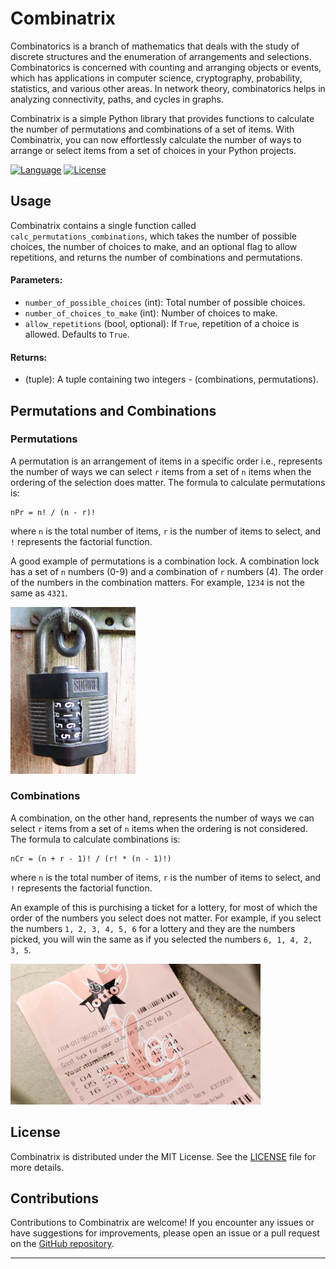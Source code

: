 # Combinatrix
Combinatorics is a branch of mathematics that deals with the study of discrete structures and the enumeration of arrangements and selections. Combinatorics is concerned with counting and arranging objects or events, which has applications in computer science, cryptography, probability, statistics, and various other areas. In network theory, combinatorics helps in analyzing connectivity, paths, and cycles in graphs. 

Combinatrix is a simple Python library that provides functions to calculate the number of permutations and combinations of a set of items. With Combinatrix, you can now effortlessly calculate the number of ways to arrange or select items from a set of choices in your Python projects. 

[![Language](https://img.shields.io/badge/language-Python-blue.svg)](https://www.python.org/)
[![License](https://img.shields.io/badge/license-MIT-brightgreen.svg)](https://opensource.org/licenses/MIT)


## Usage
Combinatrix contains a single function called `calc_permutations_combinations`, which takes the number of possible choices, the number of choices to make, and an optional flag to allow repetitions, and returns the number of combinations and permutations.


#### Parameters:
- `number_of_possible_choices` (int): Total number of possible choices.
- `number_of_choices_to_make` (int): Number of choices to make.
- `allow_repetitions` (bool, optional): If `True`, repetition of a choice is allowed. Defaults to `True`.

#### Returns:
- (tuple): A tuple containing two integers - (combinations, permutations).


## Permutations and Combinations

### Permutations

A permutation is an arrangement of items in a specific order i.e., represents the number of ways we can select `r` items from a set of `n` items when the ordering of the selection does matter. The formula to calculate permutations is:

```
nPr = n! / (n - r)!
```

where `n` is the total number of items, `r` is the number of items to select, and `!` represents the factorial function.

A good example of permutations is a combination lock. A combination lock has a set of `n` numbers (0-9) and a combination of `r` numbers (4). The order of the numbers in the combination matters. For example, `1234` is not the same as `4321`.

<img src="Images/4-digit_combination_padlock.jpg" alt="Permutations" style="width: 200px;">


### Combinations

A combination, on the other hand, represents the number of ways we can select `r` items from a set of `n` items when the ordering is not considered. The formula to calculate combinations is:

```
nCr = (n + r - 1)! / (r! * (n - 1)!)
```

where `n` is the total number of items, `r` is the number of items to select, and `!` represents the factorial function.

An example of this is purchising a ticket for a lottery, for most of which the order of the numbers you select does not matter. For example, if you select the numbers `1, 2, 3, 4, 5, 6` for a lottery and they are the numbers picked, you will win the same as if you selected the numbers `6, 1, 4, 2, 3, 5`.

<img src="Images/Lottery.jpg" alt="Combinations" style="width: 400px;">



## License
Combinatrix is distributed under the MIT License. See the [LICENSE](LICENSE) file for more details.

## Contributions
Contributions to Combinatrix are welcome! If you encounter any issues or have suggestions for improvements, please open an issue or a pull request on the [GitHub repository](https://github.com/adillwma/combinatrix).

---
